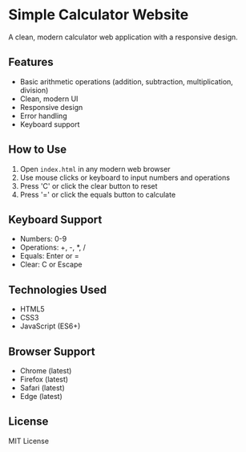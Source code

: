# Simple Calculator Website

A clean, modern calculator web application with a responsive design.

## Features
- Basic arithmetic operations (addition, subtraction, multiplication, division)
- Clean, modern UI
- Responsive design
- Error handling
- Keyboard support

## How to Use
1. Open `index.html` in any modern web browser
2. Use mouse clicks or keyboard to input numbers and operations
3. Press 'C' or click the clear button to reset
4. Press '=' or click the equals button to calculate

## Keyboard Support
- Numbers: 0-9
- Operations: +, -, *, /
- Equals: Enter or =
- Clear: C or Escape

## Technologies Used
- HTML5
- CSS3
- JavaScript (ES6+)

## Browser Support
- Chrome (latest)
- Firefox (latest)
- Safari (latest)
- Edge (latest)

## License
MIT License 